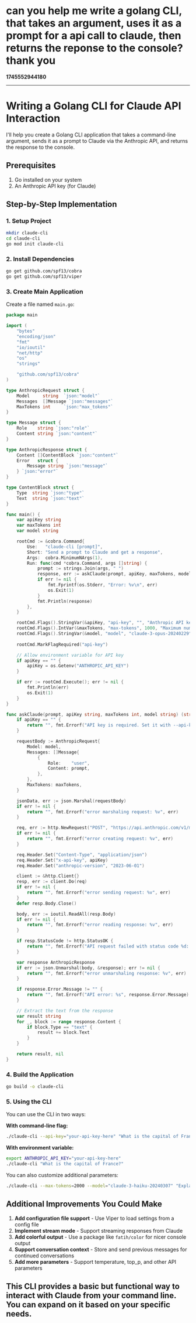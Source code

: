 
# can you help me write a golang CLI, that takes an argument, uses it as a prompt for a api call to claude, then returns the reponse to the console? thank you

**1745552944180**

---
# Writing a Golang CLI for Claude API Interaction

I'll help you create a Golang CLI application that takes a command-line argument, sends it as a prompt to Claude via the Anthropic API, and returns the response to the console.

## Prerequisites

1. Go installed on your system
2. An Anthropic API key (for Claude)

## Step-by-Step Implementation

### 1. Setup Project

```bash
mkdir claude-cli
cd claude-cli
go mod init claude-cli
```

### 2. Install Dependencies

```bash
go get github.com/spf13/cobra
go get github.com/spf13/viper
```

### 3. Create Main Application

Create a file named `main.go`:

```go
package main

import (
	"bytes"
	"encoding/json"
	"fmt"
	"io/ioutil"
	"net/http"
	"os"
	"strings"

	"github.com/spf13/cobra"
)

type AnthropicRequest struct {
	Model     string  `json:"model"`
	Messages  []Message `json:"messages"`
	MaxTokens int     `json:"max_tokens"`
}

type Message struct {
	Role    string `json:"role"`
	Content string `json:"content"`
}

type AnthropicResponse struct {
	Content []ContentBlock `json:"content"`
	Error   struct {
		Message string `json:"message"`
	} `json:"error"`
}

type ContentBlock struct {
	Type  string `json:"type"`
	Text  string `json:"text"`
}

func main() {
	var apiKey string
	var maxTokens int
	var model string

	rootCmd := &cobra.Command{
		Use:   "claude-cli [prompt]",
		Short: "Send a prompt to Claude and get a response",
		Args:  cobra.MinimumNArgs(1),
		Run: func(cmd *cobra.Command, args []string) {
			prompt := strings.Join(args, " ")
			response, err := askClaude(prompt, apiKey, maxTokens, model)
			if err != nil {
				fmt.Fprintf(os.Stderr, "Error: %v\n", err)
				os.Exit(1)
			}
			fmt.Println(response)
		},
	}

	rootCmd.Flags().StringVar(&apiKey, "api-key", "", "Anthropic API key (required)")
	rootCmd.Flags().IntVar(&maxTokens, "max-tokens", 1000, "Maximum number of tokens in the response")
	rootCmd.Flags().StringVar(&model, "model", "claude-3-opus-20240229", "Claude model to use")
	
	rootCmd.MarkFlagRequired("api-key")

	// Allow environment variable for API key
	if apiKey == "" {
		apiKey = os.Getenv("ANTHROPIC_API_KEY")
	}

	if err := rootCmd.Execute(); err != nil {
		fmt.Println(err)
		os.Exit(1)
	}
}

func askClaude(prompt, apiKey string, maxTokens int, model string) (string, error) {
	if apiKey == "" {
		return "", fmt.Errorf("API key is required. Set it with --api-key or ANTHROPIC_API_KEY environment variable")
	}

	requestBody := AnthropicRequest{
		Model: model,
		Messages: []Message{
			{
				Role:    "user",
				Content: prompt,
			},
		},
		MaxTokens: maxTokens,
	}

	jsonData, err := json.Marshal(requestBody)
	if err != nil {
		return "", fmt.Errorf("error marshaling request: %v", err)
	}

	req, err := http.NewRequest("POST", "https://api.anthropic.com/v1/messages", bytes.NewBuffer(jsonData))
	if err != nil {
		return "", fmt.Errorf("error creating request: %v", err)
	}

	req.Header.Set("Content-Type", "application/json")
	req.Header.Set("x-api-key", apiKey)
	req.Header.Set("anthropic-version", "2023-06-01")

	client := &http.Client{}
	resp, err := client.Do(req)
	if err != nil {
		return "", fmt.Errorf("error sending request: %v", err)
	}
	defer resp.Body.Close()

	body, err := ioutil.ReadAll(resp.Body)
	if err != nil {
		return "", fmt.Errorf("error reading response: %v", err)
	}

	if resp.StatusCode != http.StatusOK {
		return "", fmt.Errorf("API request failed with status code %d: %s", resp.StatusCode, string(body))
	}

	var response AnthropicResponse
	if err := json.Unmarshal(body, &response); err != nil {
		return "", fmt.Errorf("error unmarshaling response: %v", err)
	}

	if response.Error.Message != "" {
		return "", fmt.Errorf("API error: %s", response.Error.Message)
	}

	// Extract the text from the response
	var result string
	for _, block := range response.Content {
		if block.Type == "text" {
			result += block.Text
		}
	}

	return result, nil
}
```

### 4. Build the Application

```bash
go build -o claude-cli
```

### 5. Using the CLI

You can use the CLI in two ways:

**With command-line flag:**
```bash
./claude-cli --api-key="your-api-key-here" "What is the capital of France?"
```

**With environment variable:**
```bash
export ANTHROPIC_API_KEY="your-api-key-here"
./claude-cli "What is the capital of France?"
```

You can also customize additional parameters:
```bash
./claude-cli --max-tokens=2000 --model="claude-3-haiku-20240307" "Explain quantum computing"
```

## Additional Improvements You Could Make

1. **Add configuration file support** - Use Viper to load settings from a config file
2. **Implement stream mode** - Support streaming responses from Claude
3. **Add colorful output** - Use a package like `fatih/color` for nicer console output
4. **Support conversation context** - Store and send previous messages for continued conversations
5. **Add more parameters** - Support temperature, top_p, and other API parameters

This CLI provides a basic but functional way to interact with Claude from your command line. You can expand on it based on your specific needs.
---

